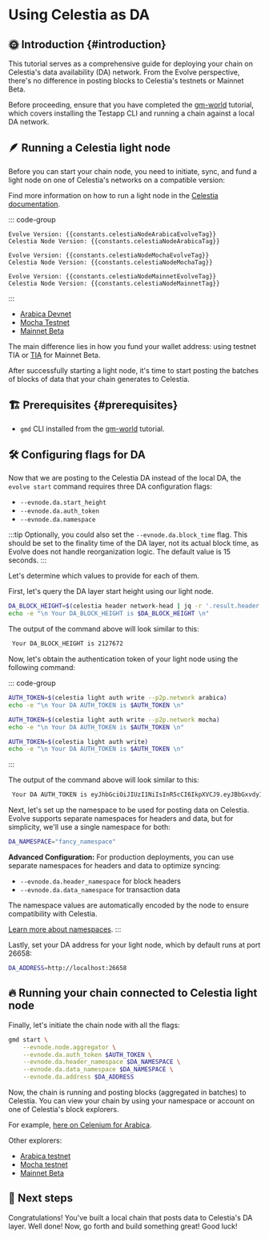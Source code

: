 # Using Celestia as DA

<!-- markdownlint-disable MD033 -->
<script setup>
import constants from '../../.vitepress/constants/constants.js'
</script>

## 🌞 Introduction {#introduction}

This tutorial serves as a comprehensive guide for deploying your chain on Celestia's data availability (DA) network. From the Evolve perspective, there's no difference in posting blocks to Celestia's testnets or Mainnet Beta.

Before proceeding, ensure that you have completed the [gm-world](../gm-world.md) tutorial, which covers installing the Testapp CLI and running a chain against a local DA network.

## 🪶 Running a Celestia light node

Before you can start your chain node, you need to initiate, sync, and fund a light node on one of Celestia's networks on a compatible version:

Find more information on how to run a light node in the [Celestia documentation](https://celestia.org/run-a-light-node/#start-up-a-node).

::: code-group

```sh-vue [Arabica]
Evolve Version: {{constants.celestiaNodeArabicaEvolveTag}}
Celestia Node Version: {{constants.celestiaNodeArabicaTag}}
```

```sh-vue [Mocha]
Evolve Version: {{constants.celestiaNodeMochaEvolveTag}}
Celestia Node Version: {{constants.celestiaNodeMochaTag}}
```

```sh-vue [Mainnet]
Evolve Version: {{constants.celestiaNodeMainnetEvolveTag}}
Celestia Node Version: {{constants.celestiaNodeMainnetTag}}
```

:::

- [Arabica Devnet](https://docs.celestia.org/how-to-guides/arabica-devnet)
- [Mocha Testnet](https://docs.celestia.org/how-to-guides/mocha-testnet)
- [Mainnet Beta](https://docs.celestia.org/how-to-guides/mainnet)

The main difference lies in how you fund your wallet address: using testnet TIA or [TIA](https://docs.celestia.org/learn/tia#overview-of-tia) for Mainnet Beta.

After successfully starting a light node, it's time to start posting the batches of blocks of data that your chain generates to Celestia.

## 🏗️ Prerequisites {#prerequisites}

- `gmd` CLI installed from the [gm-world](../gm-world.md) tutorial.

## 🛠️ Configuring flags for DA

Now that we are posting to the Celestia DA instead of the local DA, the `evolve start` command requires three DA configuration flags:

- `--evnode.da.start_height`
- `--evnode.da.auth_token`
- `--evnode.da.namespace`

:::tip
Optionally, you could also set the `--evnode.da.block_time` flag. This should be set to the finality time of the DA layer, not its actual block time, as Evolve does not handle reorganization logic. The default value is 15 seconds.
:::

Let's determine which values to provide for each of them.

First, let's query the DA layer start height using our light node.

```bash
DA_BLOCK_HEIGHT=$(celestia header network-head | jq -r '.result.header.height')
echo -e "\n Your DA_BLOCK_HEIGHT is $DA_BLOCK_HEIGHT \n"
```

The output of the command above will look similar to this:

```bash
 Your DA_BLOCK_HEIGHT is 2127672
```

Now, let's obtain the authentication token of your light node using the following command:

::: code-group

```bash [Arabica Devnet]
AUTH_TOKEN=$(celestia light auth write --p2p.network arabica)
echo -e "\n Your DA AUTH_TOKEN is $AUTH_TOKEN \n"
```

```bash [Mocha Testnet]
AUTH_TOKEN=$(celestia light auth write --p2p.network mocha)
echo -e "\n Your DA AUTH_TOKEN is $AUTH_TOKEN \n"
```

```bash [Mainnet Beta]
AUTH_TOKEN=$(celestia light auth write)
echo -e "\n Your DA AUTH_TOKEN is $AUTH_TOKEN \n"
```

:::

The output of the command above will look similar to this:

```bash
 Your DA AUTH_TOKEN is eyJhbGciOiJIUzI1NiIsInR5cCI6IkpXVCJ9.eyJBbGxvdyI6WyJwdWJsaWMiLCJyZWFkIiwid3JpdGUiXX0.cSrJjpfUdTNFtzGho69V0D_8kyECn9Mzv8ghJSpKRDE
```

Next, let's set up the namespace to be used for posting data on Celestia. Evolve supports separate namespaces for headers and data, but for simplicity, we'll use a single namespace for both:

```bash
DA_NAMESPACE="fancy_namespace"
```

**Advanced Configuration:** For production deployments, you can use separate namespaces for headers and data to optimize syncing:

- `--evnode.da.header_namespace` for block headers
- `--evnode.da.data_namespace` for transaction data

The namespace values are automatically encoded by the node to ensure compatibility with Celestia.

[Learn more about namespaces](https://docs.celestia.org/tutorials/node-tutorial#namespaces).
:::

Lastly, set your DA address for your light node, which by default runs at
port 26658:

```bash
DA_ADDRESS=http://localhost:26658
```

## 🔥 Running your chain connected to Celestia light node

Finally, let's initiate the chain node with all the flags:

```bash
gmd start \
    --evnode.node.aggregator \
    --evnode.da.auth_token $AUTH_TOKEN \
    --evnode.da.header_namespace $DA_NAMESPACE \
    --evnode.da.data_namespace $DA_NAMESPACE \
    --evnode.da.address $DA_ADDRESS
```

Now, the chain is running and posting blocks (aggregated in batches) to Celestia. You can view your chain by using your namespace or account on one of Celestia's block explorers.

For example, [here on Celenium for Arabica](https://arabica.celenium.io/).

Other explorers:

- [Arabica testnet](https://docs.celestia.org/how-to-guides/arabica-devnet)
- [Mocha testnet](https://docs.celestia.org/how-to-guides/mocha-testnet)
- [Mainnet Beta](https://docs.celestia.org/how-to-guides/mainnet)

## 🎉 Next steps

Congratulations! You've built a local chain that posts data to Celestia's DA layer. Well done! Now, go forth and build something great! Good luck!
